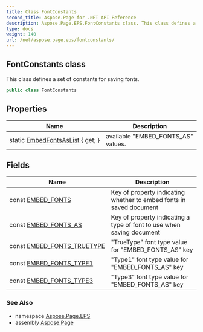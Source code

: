 ```yaml
---
title: Class FontConstants
second_title: Aspose.Page for .NET API Reference
description: Aspose.Page.EPS.FontConstants class. This class defines a set of constants for saving fonts
type: docs
weight: 140
url: /net/aspose.page.eps/fontconstants/
---
```

## FontConstants class

This class defines a set of constants for saving fonts.

```csharp
public class FontConstants
```

## Properties

| Name | Description |
| --- | --- |
| static [EmbedFontsAsList](../../aspose.page.eps/fontconstants/embedfontsaslist/) { get; } | available "EMBED_FONTS_AS" values. |

## Fields

| Name | Description |
| --- | --- |
| const [EMBED_FONTS](../../aspose.page.eps/fontconstants/embed_fonts/) | Key of property indicating whether to embed fonts in saved document |
| const [EMBED_FONTS_AS](../../aspose.page.eps/fontconstants/embed_fonts_as/) | Key of property indicating a type of font to use when saving document |
| const [EMBED_FONTS_TRUETYPE](../../aspose.page.eps/fontconstants/embed_fonts_truetype/) | "TrueType" font type value for "EMBED_FONTS_AS" key |
| const [EMBED_FONTS_TYPE1](../../aspose.page.eps/fontconstants/embed_fonts_type1/) | "Type1" font type value for "EMBED_FONTS_AS" key |
| const [EMBED_FONTS_TYPE3](../../aspose.page.eps/fontconstants/embed_fonts_type3/) | "Type3" font type value for "EMBED_FONTS_AS" key |

### See Also

* namespace [Aspose.Page.EPS](../../aspose.page.eps/)
* assembly [Aspose.Page](../../)


